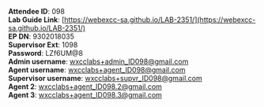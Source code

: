 
**Attendee ID**: 098  
**Lab Guide Link**: [https://webexcc-sa.github.io/LAB-2351/](https://webexcc-sa.github.io/LAB-2351/)  
**EP DN**: 9302018035  
**Supervisor Ext**: 1098  
**Password**: LZf6UM@8  
**Admin username**: wxcclabs+admin_ID098@gmail.com  
**Agent username**: wxcclabs+agent_ID098@gmail.com  
**Supervisor username**: wxcclabs+supvr_ID098@gmail.com  
**Agent 2**: wxcclabs+agent_ID098.2@gmail.com  
**Agent 3**: wxcclabs+agent_ID098.3@gmail.com  
